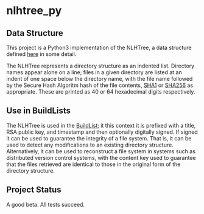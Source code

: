 <h1 class="libTop">nlhtree_py</h1>

## Data Structure

This project is a Python3 implementation of the NLHTree, a data structure
defined
[here](https://jddixon.github.io/xlattice/nlhTree.html)
in some detail.

The NLHTree represents a directory structure as
an indented list.  Directory names appear alone on a line; files
in a given directory are listed at an indent of one space below
the directory name, with the file name followed by the
Secure Hash Algoritm hash of the file contents,
[SHA1](https://en.wikipedia.org/wiki/SHA-1) or
[SHA256](https://en.wikipedia.org/wiki/SHA-2)
as appropriate.  These are printed as 40 or 64 hexadecimal digits
respectively.

## Use in BuildLists

The NLHTree is used in the
[BuildList](https://jddixon.github.com/xlattice/buildList.html);
it this context it is prefixed with a title, RSA public key, and
timestamp and then optionally digitally signed.  If signed it can
be used to guarantee the integrity of a file system.  That is, it
can be used to detect any modifications to an existing directory
structure.  Alternatively, it can be used to reconstruct a file
system in systems such as distributed version control systems,
with the content key used to guarantee that the files retrieved
are identical to those in the original form of the directory structure.

## Project Status

A good beta.  All tests succeed.

